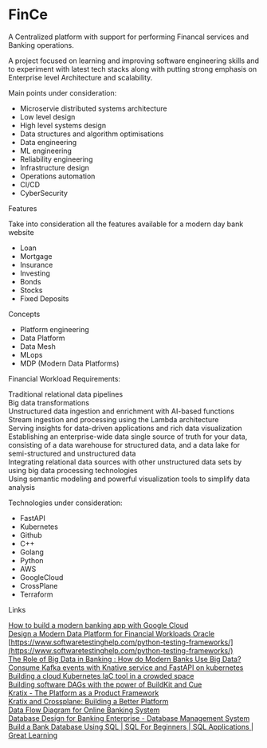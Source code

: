 # FinCe



A Centralized platform with support for performing Financal services and Banking operations.  


A project focused on learning and improving software engineering skills and to experiment with latest tech stacks along with putting strong emphasis on Enterprise level Architecture and scalability.  

Main points under consideration:
- Microservie distributed systems architecture  
- Low level design  
- High level systems design  
- Data structures and algorithm optimisations  
- Data engineering  
- ML engineering  
- Reliability engineering  
- Infrastructure design  
- Operations automation
- CI/CD  
- CyberSecurity  


Features  

Take into consideration all the features available for a modern day bank website  

- Loan  
- Mortgage  
- Insurance  
- Investing  
- Bonds  
- Stocks  
- Fixed Deposits  

Concepts  

- Platform engineering  
- Data Platform  
- Data Mesh  
- MLops  
- MDP (Modern Data Platforms)  

Financial Workload Requirements:  


Traditional relational data pipelines  
Big data transformations  
Unstructured data ingestion and enrichment with AI-based functions  
Stream ingestion and processing using the Lambda architecture  
Serving insights for data-driven applications and rich data visualization  
Establishing an enterprise-wide data single source of truth for your data, consisting of a data warehouse for structured data, and a data lake for semi-structured and unstructured data  
Integrating relational data sources with other unstructured data sets by using big data processing technologies  
Using semantic modeling and powerful visualization tools to simplify data analysis  



Technologies under consideration:  

- FastAPI  
- Kubernetes  
- Github  
- C++
- Golang  
- Python  
- AWS  
- GoogleCloud  
- CrossPlane  
- Terraform  




Links  


[How to build a modern banking app with Google Cloud](https://youtu.be/0EBCMNoYvfc)  
[Design a Modern Data Platform for Financial Workloads Oracle](https://docs.oracle.com/en/solutions/oci-finance-lakehouse/index.html)  
[https://www.softwaretestinghelp.com/python-testing-frameworks/](https://www.softwaretestinghelp.com/python-testing-frameworks/)  
[The Role of Big Data in Banking : How do Modern Banks Use Big Data?](https://www.finextra.com/blogposting/20446/the-role-of-big-data-in-banking--how-do-modern-banks-use-big-data)  
[Consume Kafka events with Knative service and FastAPI on kubernetes](https://rogulski.it/blog/kafka-consumer-knative-fastapi/)  
[Building a cloud Kubernetes IaC tool in a crowded space](https://2022.platformcon.com/talk/building-a-cloud-kubernetes-iac-tool-in-a-crowded-space)  
[Building software DAGs with the power of BuildKit and Cue](https://2022.platformcon.com/talk/building-software-dags-with-the-power-of-buildkit-and-cue)  
[Kratix - The Platform as a Product Framework](https://2022.platformcon.com/talk/kratix-the-platform-as-a-product-framework)  
[Kratix and Crossplane: Building a Better Platform](https://www.syntasso.io/post/kratix-and-crossplane)  
[Data Flow Diagram for Online Banking System](https://www.geeksforgeeks.org/data-flow-diagram-for-online-banking-system/)  
[Database Design for Banking Enterprise - Database Management System](https://youtu.be/GEnNhAL9PF4)  
[Build a Bank Database Using SQL | SQL For Beginners | SQL Applications | Great Learning](https://www.youtube.com/live/dPx1228_EYM?feature=share)  
